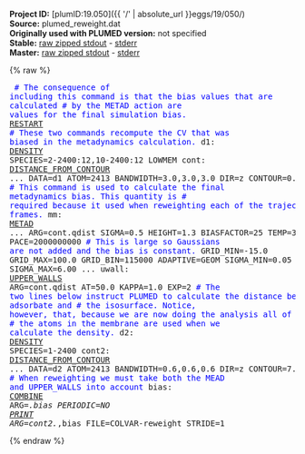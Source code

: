 **Project ID:** [plumID:19.050]({{ '/' | absolute_url }}eggs/19/050/)  
**Source:** plumed_reweight.dat  
**Originally used with PLUMED version:** not specified  
**Stable:** [raw zipped stdout](plumed_reweight.dat.plumed.stdout.txt.zip) - [stderr](plumed_reweight.dat.plumed.stderr)  
**Master:** [raw zipped stdout](plumed_reweight.dat.plumed_master.stdout.txt.zip) - [stderr](plumed_reweight.dat.plumed_master.stderr)  

{% raw %}<pre>
<span style="color:blue"># The consequence of including this command is that the bias values that are calculated</span>
<span style="color:blue"># by the METAD action are values for the final simulation bias.</span>
<a href="https://plumed.github.io/doc-master/user-doc/html/_r_e_s_t_a_r_t.html">RESTART</a>
<span style="color:blue"># These two commands recompute the CV that was biased in the metadynamics calculation.</span>
d1: <a href="https://plumed.github.io/doc-master/user-doc/html/_d_e_n_s_i_t_y.html">DENSITY</a> SPECIES=2-2400:12,10-2400:12 LOWMEM
cont: <a href="https://plumed.github.io/doc-master/user-doc/html/_d_i_s_t_a_n_c_e__f_r_o_m__c_o_n_t_o_u_r.html">DISTANCE_FROM_CONTOUR</a> ...
   DATA=d1  ATOM=2413  BANDWIDTH=3.0,3.0,3.0  DIR=z  CONTOUR=0.42
...
 <span style="color:blue"># This command is used to calculate the final metadynamics bias.  This quantity is</span>
 <span style="color:blue"># required because it used when reweighting each of the trajectory frames.</span>
 mm: <a href="https://plumed.github.io/doc-master/user-doc/html/_m_e_t_a_d.html">METAD</a> ...
   ARG=cont.qdist SIGMA=0.5 HEIGHT=1.3 BIASFACTOR=25 TEMP=325
   PACE=2000000000  <span style="color:blue"># This is large so Gaussians are not added and the bias is constant.</span>
   GRID_MIN=-15.0 GRID_MAX=100.0 GRID_BIN=115000
   ADAPTIVE=GEOM SIGMA_MIN=0.05  SIGMA_MAX=6.00
 ...
 uwall: <a href="https://plumed.github.io/doc-master/user-doc/html/_u_p_p_e_r__w_a_l_l_s.html">UPPER_WALLS</a> ARG=cont.qdist AT=50.0 KAPPA=1.0 EXP=2
 <span style="color:blue"># The two lines below instruct PLUMED to calculate the distance between the adsorbate and</span>
 <span style="color:blue"># the isosurface.  Notice, however, that, because we are now doing the analysis all of</span>
 <span style="color:blue"># the atoms in the membrane are used when we calculate the density.</span>
d2: <a href="https://plumed.github.io/doc-master/user-doc/html/_d_e_n_s_i_t_y.html">DENSITY</a> SPECIES=1-2400
cont2: <a href="https://plumed.github.io/doc-master/user-doc/html/_d_i_s_t_a_n_c_e__f_r_o_m__c_o_n_t_o_u_r.html">DISTANCE_FROM_CONTOUR</a> ...
   DATA=d2  ATOM=2413  BANDWIDTH=0.6,0.6,0.6  DIR=z  CONTOUR=7.29
...
 <span style="color:blue"># When reweighting we must take both the MEAD and UPPER_WALLS into account</span>
bias: <a href="https://plumed.github.io/doc-master/user-doc/html/_c_o_m_b_i_n_e.html">COMBINE</a> ARG=*.bias PERIODIC=NO
<a href="https://plumed.github.io/doc-master/user-doc/html/_p_r_i_n_t.html">PRINT</a> ARG=cont2.*,bias FILE=COLVAR-reweight STRIDE=1
</pre>{% endraw %}
